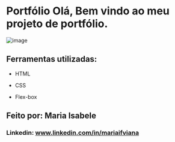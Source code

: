 # Portfólio Olá, Bem vindo ao meu projeto de portfólio.

![image](https://github.com/user-attachments/assets/cc43b114-0b7e-46bb-914c-5b515097f485)

## Ferramentas utilizadas:
 
* HTML
 
* CSS
 
* Flex-box
 
## Feito por: Maria Isabele
 
### Linkedin: www.linkedin.com/in/mariaifviana
